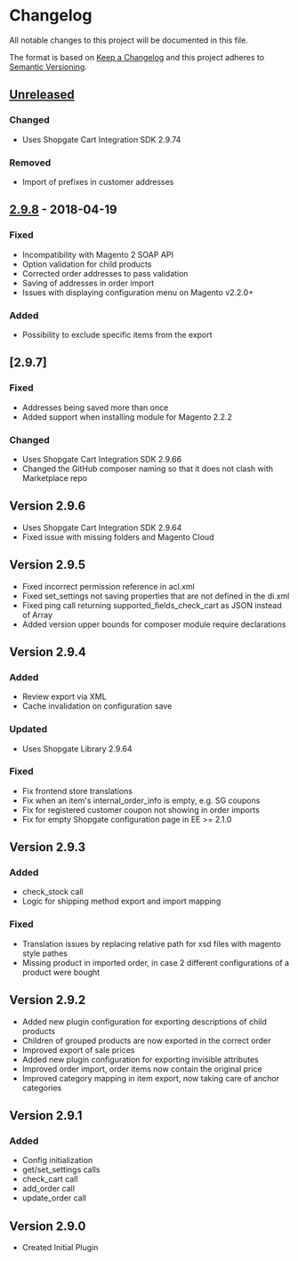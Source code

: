 # Changelog

All notable changes to this project will be documented in this file.

The format is based on [Keep a Changelog](http://keepachangelog.com/) and this project adheres to [Semantic Versioning](http://semver.org/).

## [Unreleased]
### Changed
 - Uses Shopgate Cart Integration SDK 2.9.74
### Removed
 - Import of prefixes in customer addresses

## [2.9.8] - 2018-04-19
### Fixed
 - Incompatibility with Magento 2 SOAP API
 - Option validation for child products
 - Corrected order addresses to pass validation
 - Saving of addresses in order import
 - Issues with displaying configuration menu on Magento v2.2.0+
### Added
 - Possibility to exclude specific items from the export

## [2.9.7]
### Fixed
 - Addresses being saved more than once
 - Added support when installing module for Magento 2.2.2
### Changed
 - Uses Shopgate Cart Integration SDK 2.9.66
 - Changed the GitHub composer naming so that it does not clash with Marketplace repo

## Version 2.9.6
 - Uses Shopgate Cart Integration SDK 2.9.64
 - Fixed issue with missing folders and Magento Cloud

## Version 2.9.5
 - Fixed incorrect permission reference in acl.xml
 - Fixed set_settings not saving properties that are not defined in the di.xml
 - Fixed ping call returning supported_fields_check_cart as JSON instead of Array
 - Added version upper bounds for composer module require declarations

## Version 2.9.4
### Added
 - Review export via XML
 - Cache invalidation on configuration save
### Updated
 - Uses Shopgate Library 2.9.64
### Fixed
 - Fix frontend store translations
 - Fix when an item's internal_order_info is empty, e.g. SG coupons
 - Fix for registered customer coupon not showing in order imports
 - Fix for empty Shopgate configuration page in EE >= 2.1.0

## Version 2.9.3
### Added
 - check_stock call
 - Logic for shipping method export and import mapping
### Fixed
 - Translation issues by replacing relative path for xsd files with magento style pathes
 - Missing product in imported order, in case 2 different configurations of a product were bought

## Version 2.9.2
 - Added new plugin configuration for exporting descriptions of child products
 - Children of grouped products are now exported in the correct order
 - Improved export of sale prices
 - Added new plugin configuration for exporting invisible attributes
 - Improved order import, order items now contain the original price
 - Improved category mapping in item export, now taking care of anchor categories

## Version 2.9.1
### Added
 - Config initialization
 - get/set_settings calls
 - check_cart call
 - add_order call
 - update_order call

## Version 2.9.0
 - Created Initial Plugin

[Unreleased]: https://github.com/shopgate/cart-integration-magento2-base/compare/2.9.8...HEAD
[2.9.8]: https://github.com/shopgate/cart-integration-magento2-base/compare/2.9.7...2.9.8
